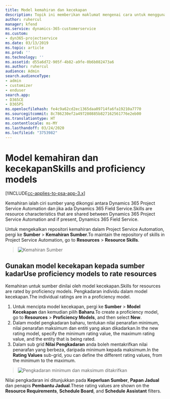 ```yaml
---
title: Model kemahiran dan kecekapan
description: Topik ini memberikan maklumat mengenai cara untuk menggunakan model kemahiran dan kecekapan.
author: ruhercul
manager: kfend
ms.service: dynamics-365-customerservice
ms.custom:
- dyn365-projectservice
ms.date: 03/13/2019
ms.topic: article
ms.prod: ''
ms.technology: ''
ms.assetid: d55a6d72-905f-4b82-a9fe-0b6b082473a6
ms.author: ruhercul
audience: Admin
search.audienceType:
- admin
- customizer
- enduser
search.app:
- D365CE
- D365PS
ms.openlocfilehash: fe4c9a62cd2ec1365daa09714fa6fa19210a7770
ms.sourcegitcommit: 8c786230ef2a497280885b827162561776e2eb00
ms.translationtype: HT
ms.contentlocale: ms-MY
ms.lasthandoff: 03/24/2020
ms.locfileid: "3753982"
---
```

# <a name="skills-and-proficiency-models"></a><span data-ttu-id="4650b-103">Model kemahiran dan kecekapan</span><span class="sxs-lookup"><span data-stu-id="4650b-103">Skills and proficiency models</span></span>

[!INCLUDE[cc-applies-to-psa-app-3.x](../includes/cc-applies-to-psa-app-3x.md)]

<span data-ttu-id="4650b-104">Kemahiran ialah ciri sumber yang dikongsi antara Dynamics 365 Project Service Automation dan jika ada Dynamics 365 Field Service.</span><span class="sxs-lookup"><span data-stu-id="4650b-104">Skills are resource characteristics that are shared between Dynamics 365 Project Service Automation and if present, Dynamics 365 Field Service.</span></span> 

<span data-ttu-id="4650b-105">Untuk mengekalkan repositori kemahiran dalam Project Service Automation, pergi ke **Sumber** \> **Kemahiran Sumber**.</span><span class="sxs-lookup"><span data-stu-id="4650b-105">To maintain the repository of skills in Project Service Automation, go to **Resources** \> **Resource Skills**.</span></span> 

> ![Kemahiran Sumber](media/Resource-Management-image84.png)

## <a name="use-proficiency-models-to-rate-resources"></a><span data-ttu-id="4650b-107">Gunakan model kecekapan kepada sumber kadar</span><span class="sxs-lookup"><span data-stu-id="4650b-107">Use proficiency models to rate resources</span></span>

<span data-ttu-id="4650b-108">Kemahiran untuk sumber dinilai oleh model kecekapan.</span><span class="sxs-lookup"><span data-stu-id="4650b-108">Skills for resources are rated by proficiency models.</span></span> <span data-ttu-id="4650b-109">Pengkadaran individu dalam model kecekapan.</span><span class="sxs-lookup"><span data-stu-id="4650b-109">The individual ratings are in a proficiency model.</span></span> 

1. <span data-ttu-id="4650b-110">Untuk mencipta model kecekapan, pergi ke **Sumber** \> **Model Kecekapan** dan kemudian pilih **Baharu**.</span><span class="sxs-lookup"><span data-stu-id="4650b-110">To create a proficiency model, go to **Resources** \> **Proficiency Models**, and then select **New**.</span></span>
2. <span data-ttu-id="4650b-111">Dalam model pengkadaran baharu, tentukan nilai penarafan minimum, nilai penarafan maksimum dan entiti yang akan dikadarkan.</span><span class="sxs-lookup"><span data-stu-id="4650b-111">In the new rating model, specify the minimum rating value, the maximum rating value, and the entity that is being rated.</span></span>
3. <span data-ttu-id="4650b-112">Dalam sub grid **Nilai Pengkadaran** anda boleh mentakrifkan nilai penarafan yang berbeza, daripada minimum kepada maksimum.</span><span class="sxs-lookup"><span data-stu-id="4650b-112">In the **Rating Values** sub-grid, you can define the different rating values, from the minimum to the maximum.</span></span>

> ![Pengkadaran minimum dan maksimum ditakrifkan](media/Resource-Management-image85.png)

<span data-ttu-id="4650b-114">Nilai pengkadaran ini ditunjukkan pada **Keperluan Sumber**, **Papan Jadual** dan penapis **Pembantu Jadual**.</span><span class="sxs-lookup"><span data-stu-id="4650b-114">These rating values are shown on the **Resource Requirements**, **Schedule Board**, and **Schedule Assistant** filters.</span></span>
